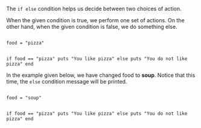 The `if else` condition helps
us decide between two choices
of action.

When the
given condition is true, we perform
one set of actions. On the other hand,
when the given condition is false, we
do something else.

<codeblock language="ruby" type="lesson">
<code>
food = "pizza"

if food == "pizza"
  puts "You like pizza"
else
  puts "You do not like pizza"
end
</code>
</codeblock>

In the example given below,
we have changed food to **soup**.
Notice that this time, the `else`
condition message will be printed.

<codeblock language="ruby" type="lesson">
<code>
food = "soup"

if food == "pizza"
  puts "You like pizza"
else
  puts "You do not like pizza"
end
</code>
</codeblock>
